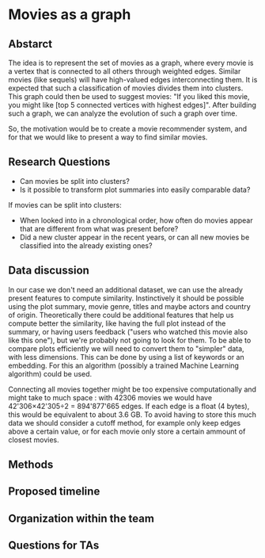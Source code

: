 # Movies as a graph


## Abstarct
[//]: # "Abstract: A 150 word description of the project idea and goals. What’s the motivation behind your project? What story would you like to tell, and why?"
The idea is to represent the set of movies as a graph, where every movie is a vertex that is connected to all others through weighted edges. Similar movies (like sequels) will have high-valued edges interconnecting them. It is expected that such a classification of movies divides them into clusters. This graph could then be used to suggest movies: "If you liked this movie, you might like [top 5 connected vertices with highest edges]". After building such a graph, we can analyze the evolution of such a graph over time. 

So, the motivation would be to create a movie recommender system, and for that we would like to present a way to find similar movies.


## Research Questions
[//]: # "Research Questions: A list of research questions you would like to address during the project."
* Can movies be split into clusters?
* Is it possible to transform plot summaries into easily comparable data?

If movies can be split into clusters:

* When looked into in a chronological order, how often do movies appear that are different from what was present before?
* Did a new cluster appear in the recent years, or can all new movies be classified into the already existing ones?


## Data discussion
[//]: # "Proposed additional datasets (if any): List the additional dataset(s) you want to use (if any), and some ideas on how you expect to get, manage, process, and enrich it/them. Show us that you’ve read the docs and some examples, and that you have a clear idea on what to expect. Discuss data size and format if relevant. It is your responsibility to check that what you propose is feasible."
In our case we don't need an additional dataset, we can use the already present features to compute similarity. Instinctively it should be possible using the plot summary, movie genre, titles and maybe actors and country of origin. Theoretically there could be additional features that help us compute better the similarity, like having the full plot instead of the summary, or having users feedback ("users who watched this movie also like this one"), but we're probably not going to look for them. To be able to compare plots efficiently we will need to convert them to "simpler" data, with less dimensions. This can be done by using a list of keywords or an embedding. For this an algorithm (possibly a trained Machine Learning algorithm) could be used.

Connecting all movies together might be too expensive computationally and might take to much space : with 42306 movies we would have 42'306×42'305÷2 = 894'877'665 edges. If each edge is a float (4 bytes), this would be equivalent to about 3.6 GB. To avoid having to store this much data we should consider a cutoff method, for example only keep edges above a certain value, or for each movie only store a certain ammount of closest movies.


## Methods


## Proposed timeline


## Organization within the team
[//]: # "A list of internal milestones up until project Milestone P3."


## Questions for TAs
[//]: # "Add here any questions you have for us related to the proposed project."
